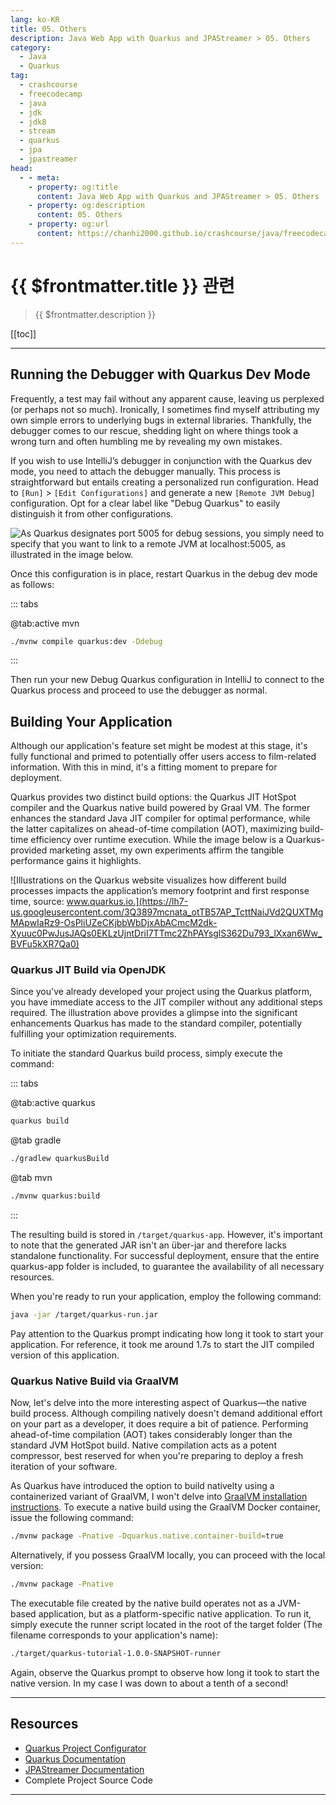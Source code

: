 ```yaml
---
lang: ko-KR
title: 05. Others
description: Java Web App with Quarkus and JPAStreamer > 05. Others
category: 
  - Java
  - Quarkus
tag: 
  - crashcourse
  - freecodecamp
  - java
  - jdk
  - jdk8
  - stream
  - quarkus
  - jpa
  - jpastreamer
head:
  - - meta:
    - property: og:title
      content: Java Web App with Quarkus and JPAStreamer > 05. Others
    - property: og:description
      content: 05. Others
    - property: og:url
      content: https://chanhi2000.github.io/crashcourse/java/freecodecamp-quarkus-jpastreamer/05.html
---
```


# {{ $frontmatter.title }} 관련

> {{ $frontmatter.description }}

[[toc]]

---

## Running the Debugger with Quarkus Dev Mode

Frequently, a test may fail without any apparent cause, leaving us perplexed (or perhaps not so much). Ironically, I sometimes find myself attributing my own simple errors to underlying bugs in external libraries. Thankfully, the debugger comes to our rescue, shedding light on where things took a wrong turn and often humbling me by revealing my own mistakes.

If you wish to use IntelliJ’s debugger in conjunction with the Quarkus dev mode, you need to attach the debugger manually. This process is straightforward but entails creating a personalized run configuration. Head to <FontIcon icon="iconfont icon-select"/>`[Run]` > `[Edit Configurations]` and generate a new <FontIcon icon="iconfont icon-select"/>`[Remote JVM Debug]` configuration. Opt for a clear label like "Debug Quarkus" to easily distinguish it from other configurations. 

![As Quarkus designates port 5005 for debug sessions, you simply need to specify that you want to link to a remote JVM at localhost:5005, as illustrated in the image below.](https://lh7-us.googleusercontent.com/mU5yuxU9P-ZhumCGo2fRWK__nbZA4X9JJ_2hoQSTzcFCsgVMcm_O01yyj4RODjnz_GkOZ2Lj4NwclnKyij3CilIxPthGMuMOxc1EJqB8SanULs-Aq6N011tAKqjXh6yV0Ij53h4_oUlHIdY9nsm5Btk)

Once this configuration is in place, restart Quarkus in the debug dev mode as follows:

::: tabs

@tab:active mvn

```sh
./mvnw compile quarkus:dev -Ddebug
```

:::


Then run your new Debug Quarkus configuration in IntelliJ to connect to the Quarkus process and proceed to use the debugger as normal.

## Building Your Application

Although our application's feature set might be modest at this stage, it's fully functional and primed to potentially offer users access to film-related information. With this in mind, it's a fitting moment to prepare for deployment.

Quarkus provides two distinct build options: the Quarkus JIT HotSpot compiler and the Quarkus native build powered by Graal VM. The former enhances the standard Java JIT compiler for optimal performance, while the latter capitalizes on ahead-of-time compilation (AOT), maximizing build-time efficiency over runtime execution. While the image below is a Quarkus-provided marketing asset, my own experiments affirm the tangible performance gains it highlights.

![Illustrations on the Quarkus website visualizes how different build processes impacts the application’s memory footprint and first response time, source: www.quarkus.io.](https://lh7-us.googleusercontent.com/3Q3897mcnata_otTB57AP_TcttNaiJVd2QUXTMgMApwIaRz9-OsPliUZeCKjbbWbDjxAbACmcM2dk-Xyuuc0PwJusJAQs0EKLzUjntDriI7TTmc2ZhPAYsglS362Du793_lXxan6Ww_BVFu5kXR7Qa0)


### Quarkus JIT Build via OpenJDK

Since you've already developed your project using the Quarkus platform, you have immediate access to the JIT compiler without any additional steps required. The illustration above provides a glimpse into the significant enhancements Quarkus has made to the standard compiler, potentially fulfilling your optimization requirements.

To initiate the standard Quarkus build process, simply execute the command:

::: tabs 

@tab:active quarkus

```sh
quarkus build
```

@tab gradle

```sh
./gradlew quarkusBuild
```

@tab mvn

```sh
./mvnw quarkus:build
```

:::


The resulting build is stored in <FontIcon icon="iconfont icon-folder"/>`/target/quarkus-app`.  However, it's important to note that the generated JAR isn't an über-jar and therefore lacks standalone functionality. For successful deployment, ensure that the entire quarkus-app folder is included, to guarantee the availability of all necessary resources.

When you're ready to run your application, employ the following command:

```sh
java -jar /target/quarkus-run.jar
```

Pay attention to the Quarkus prompt indicating how long it took to start your application. For reference, it took me around 1.7s to start the JIT compiled version of this application.

### Quarkus Native Build via GraalVM

Now, let's delve into the more interesting aspect of Quarkus—the native build process. Although compiling natively doesn't demand additional effort on your part as a developer, it does require a bit of patience. Performing ahead-of-time compilation (AOT) takes considerably longer than the standard JVM HotSpot build. Native compilation acts as a potent compressor, best reserved for when you're preparing to deploy a fresh iteration of your software.

As Quarkus have introduced the option to build nativelty using a containerized variant of GraalVM, I won't delve into [GraalVM installation instructions](https://quarkus.io/guides/building-native-image#configuring-graalvm). To execute a native build using the GraalVM Docker container, issue the following command:

```sh
./mvnw package -Pnative -Dquarkus.native.container-build=true
```

Alternatively, if you possess GraalVM locally, you can proceed with the local version:

```sh
./mvnw package -Pnative
```

The executable file created by the native build operates not as a JVM-based application, but as a platform-specific native application. To run it, simply execute the runner script located in the root of the target folder (The filename corresponds to your application's name):

```sh
./target/quarkus-tutorial-1.0.0-SNAPSHOT-runner
```

Again, observe the Quarkus prompt to observe how long it took to start the native version. In my case I was down to about a tenth of a second!

---

## Resources

- [Quarkus Project Configurator](https://code.quarkus.io/)
- [Quarkus Documentation](https://quarkus.io/guides/)
- [JPAStreamer Documentation](https://speedment.github.io/jpa-streamer/jpa-streamer/latest/introduction/introduction.html)
- Complete Project Source Code

---

<TagLinks />